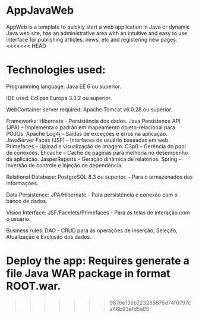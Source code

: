 # AppJavaWeb
AppWeb is a template to quickly start a web application in Java or dynamic Java web site, has an administrative area with an intuitive and easy to use interface for publishing articles, news, etc and registering new pages.
<<<<<<< HEAD

# Technologies used:
Programming language:
Java EE 6 ou superior.

IDE used:
Eclipse Europa 3.3.2 ou superior.

WebContainer server required:
Apache Tomcat v6.0.28 ou superior.

Frameworks:
Hibernate - Persistência dos dados.
Java Persistence API (JPA) – Implementa o padrão em mapeamento objeto-relacional para POJOs.
Apache Log4j - Saídas de exceções e erros na aplicação.
JavaServer Faces (JSF) - Interfaces de usuário baseadas em web.
Primefaces – Upload e visualização de imagem.
C3p0 – Gerência do pool de conexões.
Ehcache – Cache de páginas para melhoria no desempenho da aplicação.
JasperReports - Geração dinâmica de relatórios.
Spring – Inversão de controle e injeção de dependência.

Relational Database:
PostgreSQL 8.3 ou superior. - Para o armazenados das informações.

Data Persistence:
JPA/Hibernate - Para persistência e conexão com o banco de dados.

Vision Interface:
JSF/Facelets/Primefaces - Para as telas de interação com o usuário.

Business rules:
DAO - CRUD para as operações de Inserção, Seleção, Atualização e Exclusão dos dados.

Deploy the app:
Requires generate a file Java WAR package in format ROOT.war.
=======
>>>>>>> 9676e136b723285876d74f0797ca46b93efd5a05
